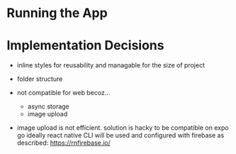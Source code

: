 # Running the App

# Implementation Decisions

- inline styles for reusability and managable for the size of project
- folder structure

- not compatible for web becoz...
    - async storage
    - image upload 

- image upload is not efficient.
solution is hacky to be compatible on expo go ideally react native CLI will be used and configured with firebase as described:
https://rnfirebase.io/
